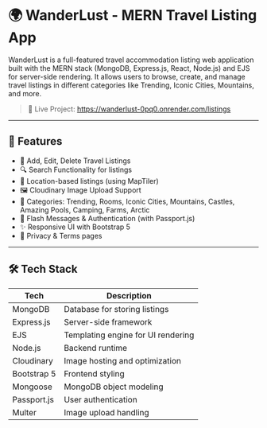 # 🌍 WanderLust - MERN Travel Listing App

WanderLust is a full-featured travel accommodation listing web application built with the MERN stack (MongoDB, Express.js, React, Node.js) and EJS for server-side rendering. It allows users to browse, create, and manage travel listings in different categories like Trending, Iconic Cities, Mountains, and more.

> 🔗 Live Project: https://wanderlust-0pq0.onrender.com/listings

---

## 📸 Features

- 🏡 Add, Edit, Delete Travel Listings
- 🔍 Search Functionality for listings
- 📍 Location-based listings (using MapTiler)
- 🖼️ Cloudinary Image Upload Support
- 🧭 Categories: Trending, Rooms, Iconic Cities, Mountains, Castles, Amazing Pools, Camping, Farms, Arctic
- 🧾 Flash Messages & Authentication (with Passport.js)
- ✨ Responsive UI with Bootstrap 5
- 🧾 Privacy & Terms pages

---

## 🛠️ Tech Stack

| Tech            | Description                         |
|-----------------|-------------------------------------|
| MongoDB         | Database for storing listings       |
| Express.js      | Server-side framework               |
| EJS             | Templating engine for UI rendering  |
| Node.js         | Backend runtime                     |         |
| Cloudinary      | Image hosting and optimization      |
| Bootstrap 5     | Frontend styling                    |
| Mongoose        | MongoDB object modeling             |
| Passport.js     | User authentication                 |
| Multer          | Image upload handling               |



